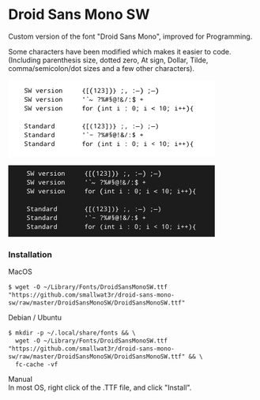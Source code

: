 # Droid Sans Mono SW  

Custom version of the font "Droid Sans Mono", improved for Programming.  

Some characters have been modified which makes it easier to code.  
(Including parenthesis size, dotted zero, At sign, Dollar, Tilde, comma/semicolon/dot sizes and a few other characters).  

![Alt Text](https://github.com/smallwat3r/droid-sans-mono-sw/blob/master/screenshot/screenshot2.png)  

![Alt Text](https://github.com/smallwat3r/droid-sans-mono-sw/blob/master/screenshot/screenshot.png)  

### Installation

MacOS  
```
$ wget -O ~/Library/Fonts/DroidSansMonoSW.ttf "https://github.com/smallwat3r/droid-sans-mono-sw/raw/master/DroidSansMonoSW/DroidSansMonoSW.ttf"
```

Debian / Ubuntu  
```
$ mkdir -p ~/.local/share/fonts && \
  wget -O ~/Library/Fonts/DroidSansMonoSW.ttf "https://github.com/smallwat3r/droid-sans-mono-sw/raw/master/DroidSansMonoSW/DroidSansMonoSW.ttf" && \
  fc-cache -vf
```  

Manual  
In most OS, right click of the .TTF file, and click "Install".  
